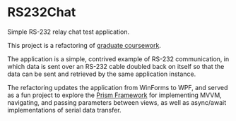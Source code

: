 # RS232Chat
Simple RS-232 relay chat test application.

This project is a refactoring of [graduate coursework](https://github.com/paynerg2/RS232Chat_Original).

The application is a simple, contrived example of RS-232 communication, in which data is sent over an RS-232 cable
doubled back on itself so that the data can be sent and retrieved by the same application instance.

The refactoring updates the application from WinForms to WPF, and served as a fun project to explore the [Prism Framework](https://github.com/PrismLibrary/Prism)
for implementing MVVM, navigating, and passing parameters between views, as well as async/await implementations of serial data transfer.
